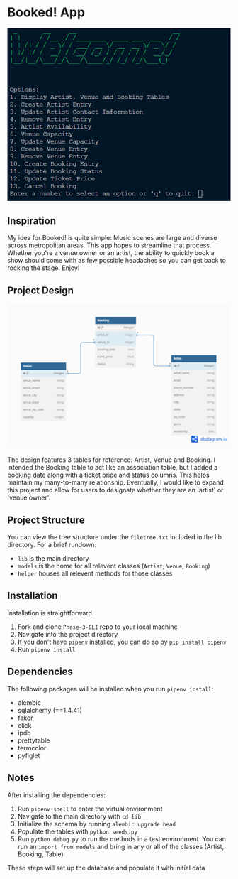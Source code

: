 # Booked! App

![CLIOptions](.lib/../Images/CLI%20Options.png)

## Inspiration

My idea for Booked! is quite simple: Music scenes are large and diverse across metropolitan areas. This app hopes to streamline that process. Whether you're a venue owner or an artist, the ability to quickly book a show should come with as few possible headaches so you can get back to rocking the stage. Enjoy!

## Project Design

![Phase3Schema](./lib/../Images/Phase%203%20Project%20Schema%20Music%20Venue.png)

The design features 3 tables for reference: Artist, Venue and Booking. I intended the Booking table to act like an association table, but I added a booking date along with a ticket price and status columns. This helps maintain my many-to-many relationship. Eventually, I would like to expand this project and allow for users to designate whether they are an 'artist' or 'venue owner'.

## Project Structure

You can view the tree structure under the `filetree.txt` included in the lib directory. For a brief rundown:

- `lib` is the main directory
- `models` is the home for all relevent classes (`Artist`, `Venue`, `Booking`)
- `helper` houses all relevent methods for those classes

## Installation

Installation is straightforward.

1. Fork and clone `Phase-3-CLI` repo to your local machine
2. Navigate into the project directory
3. If you don't have `pipenv` installed, you can do so by `pip install pipenv`
4. Run `pipenv install`

## Dependencies

The following packages will be installed when you run `pipenv install`:

- alembic
- sqlalchemy (==1.4.41)
- faker
- click
- ipdb
- prettytable
- termcolor
- pyfiglet

## Notes

After installing the dependencies:

1. Run `pipenv shell` to enter the virtual environment
2. Navigate to the main directory with `cd lib`
3. Initialize the schema by running `alembic upgrade head`
4. Populate the tables with `python seeds.py`
5. Run `python debug.py` to run the methods in a test environment. You can run an `import from models` and bring in any or all of the classes (Artist, Booking, Table)

These steps will set up the database and populate it with initial data
